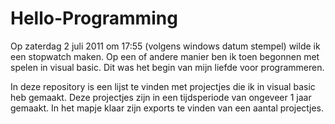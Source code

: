 # Hello-Programming
Op zaterdag 2 juli 2011 om 17:55 (volgens windows datum stempel) wilde ik een stopwatch maken. Op een of andere manier ben ik toen begonnen met spelen in visual basic. Dit was het begin van mijn liefde voor programmeren. 

In deze repository is een lijst te vinden met projectjes die ik in visual basic heb gemaakt. Deze projectjes zijn in een tijdsperiode van ongeveer 1 jaar gemaakt. In het mapje klaar zijn exports te vinden van een aantal projectjes.
